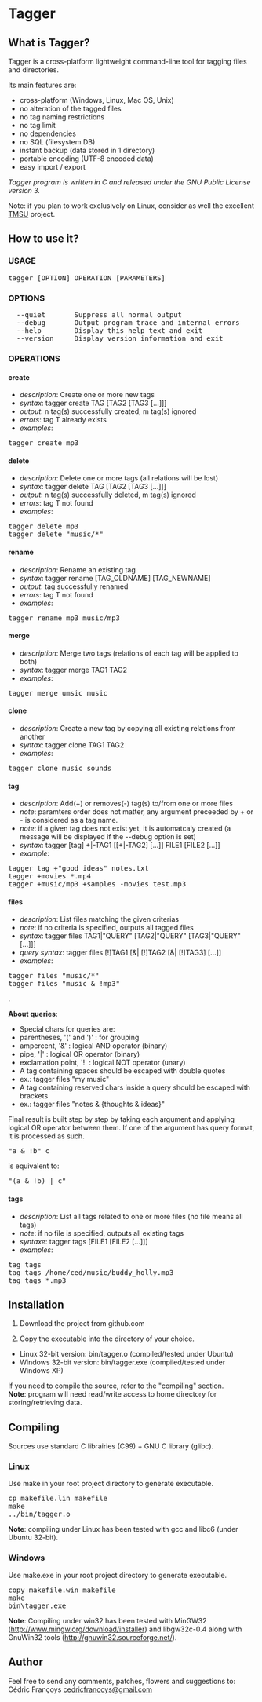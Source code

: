 # Tagger

## What is Tagger? ##
Tagger is a cross-platform lightweight command-line tool for tagging files and directories.

Its main features are:
* cross-platform (Windows, Linux, Mac OS, Unix)
* no alteration of the tagged files
* no tag naming restrictions
* no tag limit
* no dependencies
* no SQL (filesystem DB)
* instant backup (data stored in 1 directory)
* portable encoding (UTF-8 encoded data)
* easy import / export 


_Tagger program is written in C and released under the GNU Public License version 3._

	
Note: if you plan to work exclusively on Linux, consider as well the excellent [TMSU](http://http://tmsu.org/) project.

## How to use it? ##

### USAGE ###
<pre>
tagger [OPTION] OPERATION [PARAMETERS]
</pre>

### OPTIONS ###
<pre>
  --quiet       Suppress all normal output
  --debug       Output program trace and internal errors
  --help        Display this help text and exit
  --version     Display version information and exit
</pre>

### OPERATIONS ###

  
#### create ####
* *description*: Create one or more new tags
* *syntax*: tagger create TAG [TAG2 [TAG3 [...]]]
* *output*: n tag(s) successfully created, m tag(s) ignored
* *errors*: tag T already exists
* *examples*: 
<pre>
tagger create mp3	
</pre>

#### delete ####
* *description*: Delete one or more tags (all relations will be lost)
* *syntax*: tagger delete TAG [TAG2 [TAG3 [...]]]
* *output*: n tag(s) successfully deleted, m tag(s) ignored
* *errors*: tag T not found
* *examples*: 
<pre>
tagger delete mp3
tagger delete "music/*"
</pre>

#### rename ####
* *description*: Rename an existing tag
* *syntax*: tagger rename [TAG_OLDNAME] [TAG_NEWNAME]
* *output*: tag successfully renamed
* *errors*: tag T not found
* *examples*: 
<pre>
tagger rename mp3 music/mp3	
</pre>

#### merge ####
* *description*: Merge two tags (relations of each tag will be applied to both)
* *syntax*: tagger merge TAG1 TAG2
* *examples*: 
<pre>
tagger merge umsic music
</pre>


#### clone ####
* *description*: Create a new tag by copying all existing relations from another
* *syntax*: tagger clone TAG1 TAG2
* *examples*: 
<pre>
tagger clone music sounds
</pre>	


#### tag ####
* *description*: Add(+) or removes(-) tag(s) to/from one or more files
* *note*: paramters order does not matter, any argument preceeded by + or - is considered as a tag name.
* *note*: if a given tag does not exist yet, it is automatcaly created (a message will be displayed if the --debug option is set)
* *syntax*: tagger [tag] +|-TAG1 [[+|-TAG2] [...]] FILE1 [FILE2 [...]]
* *example*: 
<pre>
tagger tag +"good ideas" notes.txt
tagger +movies *.mp4
tagger +music/mp3 +samples -movies test.mp3
</pre>	
	

#### files ####
* *description*: List files matching the given criterias
* *note*: if no criteria is specified, outputs all tagged files
* *syntax*: tagger files TAG1|"QUERY" [TAG2|"QUERY" [TAG3|"QUERY" [...]]]
* *query syntax*: tagger files [!]TAG1 [&| [!]TAG2 [&| [!]TAG3] [...]]
* *examples*: 
<pre>
tagger files "music/*"
tagger files "music & !mp3"
</pre>.  


**About queries**: 
* Special chars for queries are: 
 * parentheses, '(' and ')' : for grouping
 * ampercent, '&' : logical AND operator (binary)
 * pipe, '|' : logical OR operator (binary)
 * exclamation point, '!' : logical NOT operator (unary)
* A tag containing spaces should be escaped with double quotes 
 * ex.: tagger files "my music"
* A tag containing reserved chars inside a query should be escaped with brackets
 * ex.: tagger files "notes & {thoughts & ideas}"

Final result is built step by step by taking each argument and applying logical OR operator between them. If one of the argument has query format, it is processed as such.
<pre>"a & !b" c</pre> 
is equivalent to: 
<pre>"(a & !b) | c"</pre>


#### tags ####
* *description*: List all tags related to one or more files (no file means all tags)
* *note*: if no file is specified, outputs all existing tags
* *syntaxe*: tagger tags [FILE1 [FILE2 [...]]]
* *examples*: 
<pre>
tag tags
tag tags /home/ced/music/buddy_holly.mp3
tag tags *.mp3  
</pre>	
	



## Installation ##
1. Download the project from github.com

2. Copy the executable into the directory of your choice.  

  
* Linux 32-bit version: bin/tagger.o (compiled/tested under Ubuntu)
* Windows 32-bit version: bin/tagger.exe (compiled/tested under Windows XP) 

If you need to compile the source, refer to the "compiling" section.  
**Note**: program will need read/write access to home directory for storing/retrieving data.

## Compiling ##

Sources use standard C librairies (C99) + GNU C library (glibc).


### Linux ###

Use make in your root project directory to generate executable.

<pre>
cp makefile.lin makefile
make
../bin/tagger.o
</pre>

**Note**: compiling under Linux has been tested with gcc and libc6 (under Ubuntu 32-bit).
### Windows ###

Use make.exe in your root project directory to generate executable.

<pre>
copy makefile.win makefile
make
bin\tagger.exe
</pre>

**Note**: Compiling under win32 has been tested with MinGW32 (<http://www.mingw.org/download/installer>) and libgw32c-0.4 along with GnuWin32 tools (<http://gnuwin32.sourceforge.net/>).
## Author ##

Feel free to send any comments, patches, flowers and suggestions to: Cédric Françoys <cedricfrancoys@gmail.com>